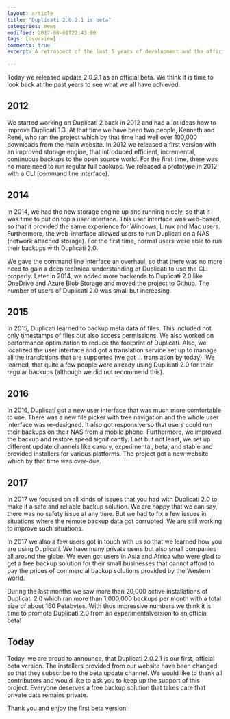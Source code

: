 ```yaml
---
layout: article
title: "Duplicati 2.0.2.1 is beta"
categories: news
modified: 2017-08-01T22:43:00
tags: [overview]
comments: true
excerpt: A retrospect of the last 5 years of development and the official announcement. Duplicati 2.0.2.1 is an offical beta version.

---
```


Today we released update 2.0.2.1 as an official beta. We think it is time to look back at the past years to see what we all have achieved.

## 2012
We started working on Duplicati 2 back in 2012 and had a lot ideas how to improve Duplicati 1.3. At that time we have been two people, Kenneth and René, who ran the project which by that time had well over 100,000 downloads from the main website. In 2012 we released a first version with an improved storage engine, that introduced efficient, incremental, continuous backups to the open source world. For the first time, there was no more need to run regular full backups. We released a prototype in 2012 with a CLI (command line interface).

## 2014
In 2014, we had the new storage engine up and running nicely, so that it was time to put on top a user interface. This user interface was web-based, so that it provided the same experience for Windows, Linux and Mac users. Furthermore, the web-interface allowed users to run Duplicati on a NAS (network attached storage). For the first time, normal users were able to run their backups with Duplicati 2.0.

We gave the command line interface an overhaul, so that there was no more need to gain a deep technical understanding of Duplicati to use the CLI properly. Later in 2014, we added more backends to Duplicati 2.0 like OneDrive and Azure Blob Storage and moved the project to Github. The number of users of Duplicati 2.0 was small but increasing.

## 2015
In 2015, Duplicati learned to backup meta data of files. This included not only timestamps of files but also access permissions. We also worked on performance optimization to reduce the footprint of Duplicati. Also, we localized the user interface and got a translation service set up to manage all the translations that are supported (we got ... translation by today). We learned, that quite a few people were already using Duplicati 2.0 for their regular backups (although we did not recommend this).

## 2016
In 2016, Duplicati got a new user interface that was much more comfortable to use. There was a new file picker with tree navigation and the whole user interface was re-designed. It also got responsive so that users could run their backups on their NAS from a mobile phone. Furthermore, we improved the backup and restore speed significantly. Last but not least, we set up different update channels like canary, experimental, beta, and stable and provided installers for various platforms. The project got a new website which by that time was over-due.

## 2017
In 2017 we focused on all kinds of issues that you had with Duplicati 2.0 to make it a safe and reliable backup solution. We are happy that we can say, there was no safety issue at any time. But we had to fix a few issues in situations where the remote backup data got corrupted. We are still working to improve such situations. 

In 2017 we also a few users got in touch with us so that we learned how you are using Duplicati. We have many private users but also small companies all around the globe. We even got users in Asia and Africa who were glad to get a free backup solution for their small businesses that cannot afford to pay the prices of commercial backup solutions provided by the Western world.

During the last months we saw more than 20,000 active installations of Duplicati 2.0 which ran more than 1,000,000 backups per month with a total size of about 160 Petabytes. With thos impressive numbers we think it is time to promote Duplicati 2.0 from an experimentalversion to an official beta!

## Today
Today, we are proud to announce, that Duplicati 2.0.2.1 is our first, official beta version. The installers provided from our website have been changed so that they subscribe to the beta update channel. We would like to thank all contributors and would like to ask you to keep up the support of this project. Everyone deserves a free backup solution that takes care that private data remains private.

Thank you and enjoy the first beta version!
